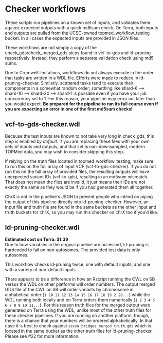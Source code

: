 # Checker workflows
These scripts run pipelines on a known set of inputs, and validates them against expected outputs with a quick md5sum check. On Terra, both inputs and outputs are pulled from the UCSC-owned topmed_workflow_testing bucket. In all cases the expected inputs are provided in JSON files.

These workflows are not simply a copy of the check_gds/check_merged_gds steps found in vcf-to-gds and ld-pruning respectively. Instead, they perform a separate validation check using md5 sums.

Due to Cromwell limitations, workflows do not always execute in the order that tasks are written in a WDL file. Efforts were made to reduce in ld-pruning-checker. Similarly, scattered tasks tend to execute their components in a somewhat random order; something like shard-6 --> shard-10 --> shard-20 --> shard-1 is possible even if you have your job concurrency set to 1. For this reason, your pipeline may error out later than you would expect. **Be prepared for the pipeline to run its full course even if you are expecting an error in one of the first md5sum checks!**

## vcf-to-gds-checker.wdl
Because the test inputs are known to not take very long in check_gds, this step is enabled *by default.* If you are replacing these files with your own sets of inputs and outputs, and that set is non-downsampled, modern TOPMed data, you may wish to consider skipping this step.

If relying on the truth files located in topmed_workflow_testing, make sure to run this on the full array of input VCF (vcf-to-gds-checker). If you do not run this on the full array of provided files, the resulting outputs will have unexpected variant IDs (vcf-to-gds), resulting in an md5sum mismatch. That does not mean the files are invalid, it just means their IDs are not exactly the same as they would be if you had generated them all together.

ChrX is not in the pipeline's JSON to prevent people who intend on piping the output of this pipeline directly into ld-pruning-checker. However, an input file and truth file are found in the same buckets as the other input and truth buckets for chrX, so you may run this checker on chrX too if you'd like.

## ld-pruning-checker.wdl
**Estimated cost on Terra: $1.39**  
Due to how variables in the original pipeline are accessed, ld-pruning is hardcoded to fail on non-autosomes. The provided test data is only autosomes.

This workflow checks ld-pruning twice, one with default inputs, and one with a variety of non-default inputs.

There appears to be a difference in how an Rscript running the CWL on SB versus the WDL on other platforms will order numbers. The output merged GDS file of the CWL on SB will order variants by chromosome in alphabetical order (`1 10 11 12 13 14 15 16 17 18 19 2 20...`) while the WDL running both locally and on Terra orders them numerically (`1 2 3 4 5 6 7 8 9 10 11...`). For this reason truth files for the merged output were generated on Terra using the WDL, unlike most of the other truth files for these checker pipelines. If you are running on another platform, though, there is a chance that your numbers will be ordered alphabetically. In that case it is best to check against `seven_bridges_merged_truth.gds` which is located in the same bucket as the other truth files for ld-pruning-checker. Please see #22 for more information.

